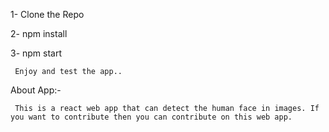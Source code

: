 1- Clone the Repo

2- npm install

3- npm start

     Enjoy and test the app..

About App:-
     
     This is a react web app that can detect the human face in images. If  you want to contribute then you can contribute on this web app.
